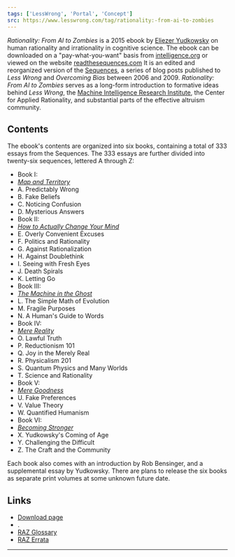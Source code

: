 ```yaml
---
tags: ['LessWrong', 'Portal', 'Concept']
src: https://www.lesswrong.com/tag/rationality:-from-ai-to-zombies
---
```


*Rationality: From AI to Zombies* is a 2015 ebook by [Eliezer Yudkowsky](https://www.lesswrong.com/tag/eliezer-yudkowsky) on human rationality and irrationality in cognitive science. The ebook can be downloaded on a "pay-what-you-want" basis from [intelligence.org](https://intelligence.org/rationality-ai-zombies) or viewed on the website [readthesequences.com](https://www.readthesequences.com/) It is an edited and reorganized version of the [Sequences](https://www.lesswrong.com/tag/sequences), a series of blog posts published to *Less Wrong* and *Overcoming Bias* between 2006 and 2009. *Rationality: From AI to Zombies* serves as a long-form introduction to formative ideas behind *Less Wrong*, the [Machine Intelligence Research Institute](https://www.lesswrong.com/tag/machine-intelligence-research-institute-miri), the Center for Applied Rationality, and substantial parts of the effective altruism community.

## Contents
The ebook's contents are organized into six books, containing a total of 333 essays from the Sequences. The 333 essays are further divided into twenty-six sequences, lettered A through Z:

- Book I: 
- [*Map and Territory*](https://www.lesswrong.com/tag/map-and-territory)
- A. Predictably Wrong
- B. Fake Beliefs
- C. Noticing Confusion
- D. Mysterious Answers
- Book II: 
- [*How to Actually Change Your Mind*](https://www.lesswrong.com/tag/how-to-actually-change-your-mind)
- E. Overly Convenient Excuses
- F. Politics and Rationality
- G. Against Rationalization
- H. Against Doublethink
- I. Seeing with Fresh Eyes
- J. Death Spirals
- K. Letting Go
- Book III: 
- [*The Machine in the Ghost*](https://www.lesswrong.com/tag/the-machine-in-the-ghost)
- L. The Simple Math of Evolution
- M. Fragile Purposes
- N. A Human's Guide to Words
- Book IV: 
- [*Mere Reality*](https://www.lesswrong.com/tag/mere-reality)
- O. Lawful Truth
- P. Reductionism 101
- Q. Joy in the Merely Real
- R. Physicalism 201
- S. Quantum Physics and Many Worlds
- T. Science and Rationality
- Book V: 
- [*Mere Goodness*](https://www.lesswrong.com/tag/mere-goodness)
- U. Fake Preferences
- V. Value Theory
- W. Quantified Humanism
- Book VI: 
- [*Becoming Stronger*](https://www.lesswrong.com/tag/becoming-stronger)
- X. Yudkowsky's Coming of Age
- Y. Challenging the Difficult
- Z. The Craft and the Community

Each book also comes with an introduction by Rob Bensinger, and a supplemental essay by Yudkowsky. There are plans to release the six books as separate print volumes at some unknown future date.

## Links
- [Download page](https://intelligence.org/rationality-ai-zombies)
- .
- [RAZ Glossary](https://www.lesswrong.com/tag/raz-glossary)
- [RAZ Errata](https://www.lesswrong.com/tag/raz-errata)



---

